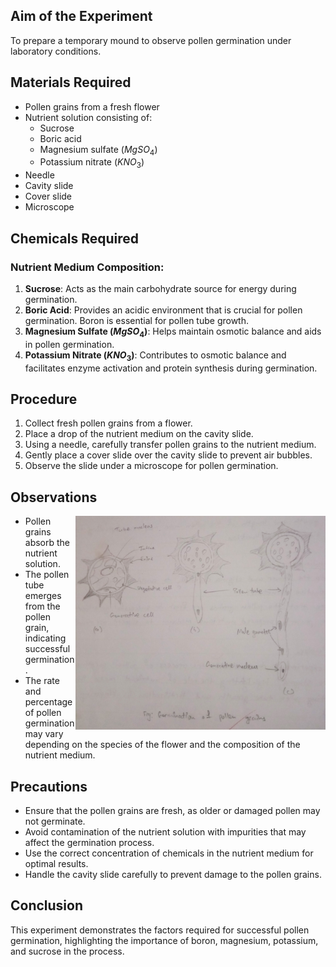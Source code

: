 ## Aim of the Experiment
To prepare a temporary mound to observe pollen germination under laboratory conditions.

## Materials Required
- Pollen grains from a fresh flower
- Nutrient solution consisting of:
  - Sucrose
  - Boric acid
  - Magnesium sulfate ($MgSO_4$)
  - Potassium nitrate ($KNO_3$)
- Needle
- Cavity slide
- Cover slide
- Microscope

## Chemicals Required
### Nutrient Medium Composition:
1. **Sucrose**: Acts as the main carbohydrate source for energy during germination.
2. **Boric Acid**: Provides an acidic environment that is crucial for pollen germination. Boron is essential for pollen tube growth.
3. **Magnesium Sulfate ($MgSO_4$)**: Helps maintain osmotic balance and aids in pollen germination.
4. **Potassium Nitrate ($KNO_3$)**: Contributes to osmotic balance and facilitates enzyme activation and protein synthesis during germination.

## Procedure
1. Collect fresh pollen grains from a flower.
2. Place a drop of the nutrient medium on the cavity slide.
3. Using a needle, carefully transfer pollen grains to the nutrient medium.
4. Gently place a cover slide over the cavity slide to prevent air bubbles.
5. Observe the slide under a microscope for pollen germination.

## Observations
<img align=right src="./img/ex-4/pollen-grain.jpg" width=400>

- Pollen grains absorb the nutrient solution.
- The pollen tube emerges from the pollen grain, indicating successful germination.
- The rate and percentage of pollen germination may vary depending on the species of the flower and the composition of the nutrient medium.

## Precautions
- Ensure that the pollen grains are fresh, as older or damaged pollen may not germinate.
- Avoid contamination of the nutrient solution with impurities that may affect the germination process.
- Use the correct concentration of chemicals in the nutrient medium for optimal results.
- Handle the cavity slide carefully to prevent damage to the pollen grains.

## Conclusion
This experiment demonstrates the factors required for successful pollen germination, highlighting the importance of boron, magnesium, potassium, and sucrose in the process.